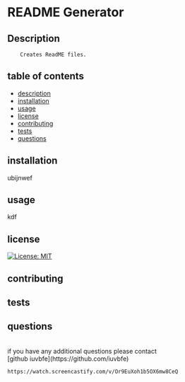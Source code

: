 
 
# README Generator
## Description 
        Creates ReadME files.
## table of contents
* [description](#description)
* [installation](#installation)
* [usage](#usage)
* [license](#license)
* [contributing](#contributing)
* [tests](#tests)
* [questions](#questions)
## installation
ubijnwef
## usage
kdf
## license
[![License: MIT](https://img.shields.io/badge/License-MIT-yellow.svg)](https://opensource.org/licenses/MIT)
## contributing

## tests   

## questions
 <br/>
if you have any additional questions please contact  <br/>
[github iuvbfe](https://github.com/iuvbfe)
    


    https://watch.screencastify.com/v/Or9EuXoh1b5OX6mw8CeQ